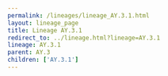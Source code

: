 ```yaml
---
permalink: /lineages/lineage_AY.3.1.html
layout: lineage_page
title: Lineage AY.3.1
redirect_to: ../lineage.html?lineage=AY.3.1
lineage: AY.3.1
parent: AY.3
children: ['AY.3.1']
---
```


